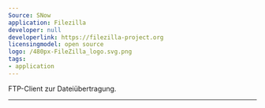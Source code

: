 ```yaml
---
Source: SNow
application: Filezilla
developer: null
developerlink: https://filezilla-project.org
licensingmodel: open source
logo: /480px-FileZilla_logo.svg.png
tags:
- application
---
```

FTP-Client zur Dateiübertragung.

---
